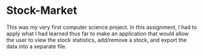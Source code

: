 # Stock-Market
This was my very first computer science project. In this assignment, I had to apply what I had learned thus far to make an application that would allow the user to view the stock statistics, add/remove a stock, and export the data into a separate file.
